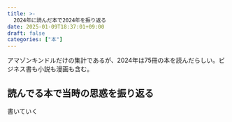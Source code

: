 ```yaml
---
title: >-
  2024年に読んだ本で2024年を振り返る
date: 2025-01-09T18:37:01+09:00
draft: false
categories: ["本"]
---
```


アマゾンキンドルだけの集計であるが、2024年は75冊の本を読んだらしい。ビジネス書も小説も漫画も含む。

<!--more-->

## 読んでる本で当時の思惑を振り返る

書いていく
